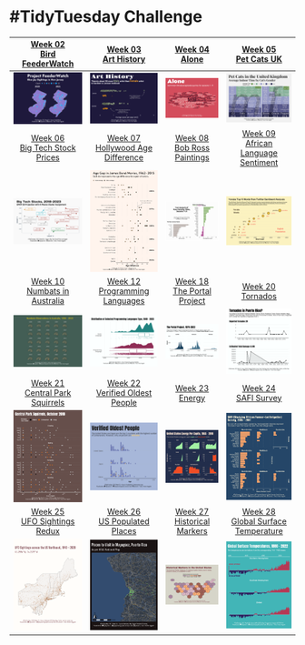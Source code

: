 # #TidyTuesday Challenge

<!-- table header, followed by pictures link -->

|    [Week 02<br>Bird FeederWatch](https://github.com/poncest/tidytuesday/tree/main/2023/Week_02)    |                                                                      [Week 03<br>Art History](https://github.com/poncest/tidytuesday/tree/main/2023/Week_03)                                                                      |                                                                        [Week 04<br>Alone](https://github.com/poncest/tidytuesday/tree/main/2023/Week_04)                                                                         |                                                                         [Week 05<br>Pet Cats UK](https://github.com/poncest/tidytuesday/tree/main/2023/Week_05)                                                                          |
|:--------------------------------------------------------------------------------------------------:|:---------------------------------------------------------------------------------------------------------------------------------------------------------------------------------------------------------------------------------:|:--------------------------------------------------------------------------------------------------------------------------------------------------------------------------------------------------------------------------------:|:----------------------------------------------------------------------------------------------------------------------------------------------------------------------------------------------------------------------------------------:|
|                                 ![](Week_02/2023_02.png "Week 02")                                 |                                                                                                ![](Week_03/2023_03.png "Week 03")                                                                                                 |                                                                                                ![](Week_04/2023_04.png "Week 04")                                                                                                |                                                                                                    ![](Week_05/2023_05.png "Week 05")                                                                                                    |
| [Week 06<br>Big Tech Stock Prices](https://github.com/poncest/tidytuesday/tree/main/2023/Week_06)  |                                                               [Week 07<br>Hollywood Age Difference](https://github.com/poncest/tidytuesday/tree/main/2023/Week_07)                                                                |                                                                  [Week 08<br>Bob Ross Paintings](https://github.com/poncest/tidytuesday/tree/main/2023/Week_08)                                                                  |                                                                  [Week 09<br>African Language Sentiment](https://github.com/poncest/tidytuesday/tree/main/2023/Week_09)                                                                  |
|                                 ![](Week_06/2023_06.png "Week 06")                                 |                                                                                                ![](Week_07/2023_07.png "Week 07")                                                                                                 |                                                                                                ![](Week_08/2023_08.png "Week 08")                                                                                                |                                                                                                    ![](Week_09/2023_09.png "Week 09")                                                                                                    |
|  [Week 10<br>Numbats in Australia](https://github.com/poncest/tidytuesday/tree/main/2023/Week_10)  |                                                                 [Week 12<br>Programming Languages](https://github.com/poncest/tidytuesday/tree/main/2023/Week_12)                                                                 |                                                                 [Week 18<br> The Portal Project](https://github.com/poncest/tidytuesday/tree/main/2023/Week_18)                                                                  |                                                                           [Week 20<br>Tornados](https://github.com/poncest/tidytuesday/tree/main/2023/Week_20)                                                                           |
|                                 ![](Week_10/2023_10.png "Week 10")                                 |                                                                                                ![](Week_12/2023_12.png "Week 12")                                                                                                 |                                                                                             ![]()![](Week_18/2023_18.png "Week 18")                                                                                              |                                                                                                    ![](Week_20/2023_20.png "Week 20")                                                                                                    |
| [Week 21<br>Central Park Squirrels](https://github.com/poncest/tidytuesday/tree/main/2023/Week_21) |                                                                [Week 22<br>Verified Oldest People](https://github.com/poncest/tidytuesday/tree/main/2023/Week_22)                                                                 |                                                                        [Week 23<br>Energy](https://github.com/poncest/tidytuesday/tree/main/2023/Week_23)                                                                        |        [Week 24](https://github.com/poncest/tidytuesday/tree/main/2023/Week_24)[<br>](https://github.com/poncest/tidytuesday/tree/main/2023/Week_23)[SAFI Survey](https://github.com/poncest/tidytuesday/tree/main/2023/Week_24)         |
|                                 ![](Week_21/2023_21.png "Week 21")                                 |                                                                                                ![](Week_22/2023_22.png "Week 22")                                                                                                 |                                                                                                ![](Week_23/2023_23.png "Week 23")                                                                                                |                                                                                                    ![](Week_24/2023_24.png "Week 24")                                                                                                    |
|  [Week 25<br>UFO Sightings Redux](https://github.com/poncest/tidytuesday/tree/main/2023/Week_25)   | [Week 26](https://github.com/poncest/tidytuesday/tree/main/2023/Week_26)[<br>](https://github.com/poncest/tidytuesday/tree/main/2023/Week_25)[US Populated Places](https://github.com/poncest/tidytuesday/tree/main/2023/Week_26) | [Week 27](https://github.com/poncest/tidytuesday/tree/main/2023/Week_27)[<br>](https://github.com/poncest/tidytuesday/tree/main/2023/Week_25)[Historical Markers](https://github.com/poncest/tidytuesday/tree/main/2023/Week_27) | [Week 28](https://github.com/poncest/tidytuesday/tree/main/2023/Week_28)[<br>](https://github.com/poncest/tidytuesday/tree/main/2023/Week_25)[Global Surface Temperature](https://github.com/poncest/tidytuesday/tree/main/2023/Week_28) |
|                                 ![](Week_25/2023_25.png "Week 25")                                 |                                                                                                ![](Week_26/2023_26.png "Week 26")                                                                                                 |                                                                                                ![](Week_27/2023_27.png "Week 27")                                                                                                |                                                                                                    ![](Week_28/2023_28.png "Week 28")                                                                                                    |
